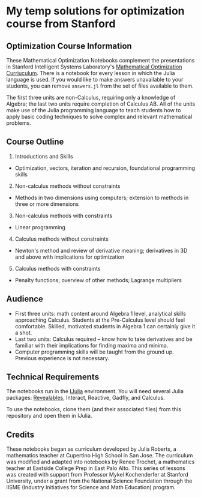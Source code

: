 # My temp solutions for optimization course from Stanford

## Optimization Course Information
These Mathematical Optimization Notebooks complement the presentations in Stanford Intelligent Systems Laboratory's [Mathematical Optimization Curriuculum](https://web.stanford.edu/group/sisl/k12/optimization/#!index.md). There is a notebook for every lesson in which the Julia language is used. If you would like to make answers unavailable to your students, you can remove `answers.jl` from the set of files available to them.

The first three units are non-Calculus, requiring only a knowledge of Algebra; the last two units require completion of Calculus AB. All of the units make use of the Julia programming language to teach students how to apply basic coding techniques to solve complex and relevant mathematical problems.

## Course Outline
1. Introductions and Skills
  * Optimization, vectors, iteration and recursion, foundational programming skills
2. Non-calculus methods without constraints
  * Methods in two dimensions using computers; extension to methods in three or more dimensions
3. Non-calculus methods with constraints
  * Linear programming
4. Calculus methods without constraints
  * Newton's method and review of derivative meaning; derivatives in 3D and above with implications for optimization
5. Calculus methods with constraints
  * Penalty functions; overview of other methods; Lagrange multipliers

## Audience
* First three units: math content around Algebra 1 level, analytical skills approaching Calculus. Students at the Pre-Calculus level should feel comfortable. Skilled, motivated students in Algebra 1 can certainly give it a shot.
* Last two units: Calculus required – know how to take derivatives and be familiar with their implications for finding maxima and minima.
* Computer programming skills will be taught from the ground up. Previous experience is not necessary.

## Technical Requirements
The notebooks run in the [IJulia](https://github.com/JuliaLang/IJulia.jl) environment. You will need several Julia packages: [Revealables](https://github.com/sisl/Revealables.jl), Interact, Reactive, Gadfly, and Calculus.

To use the notebooks, clone them (and their associated files) from this repository and open them in IJulia.

## Credits
These notebooks began as curriculum developed by Julia Roberts, a mathematics teacher at Cupertino High School in San Jose. The curriculum was modified and adapted into notebooks by Renee Trochet, a mathematics teacher at Eastside College Prep in East Palo Alto. This series of lessons was created with support from Professor Mykel Kochenderfer at Stanford University, under a grant from the National Science Foundation through the IISME (Industry Initiatives for Science and Math Education) program.
